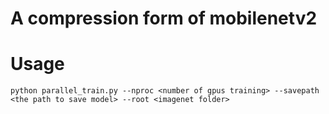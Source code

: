 # A compression form of mobilenetv2
# Usage
```
python parallel_train.py --nproc <number of gpus training> --savepath <the path to save model> --root <imagenet folder>
```
